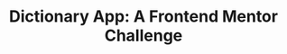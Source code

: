 ---
title: >
    Dictionary App: A Frontend Mentor Challenge
cardTitle: >
    FEM Challenge: Dictionary Web App
icons: ["fa-react", "fa-sass"]
tags: ["project", "featured"]
eyebrow: web app
imageTablet: /assets/dictionary-tablet.jpg
imageBreakout: /assets/dictionary-breakout.jpg
imageAlt:  >
    Dictionary App: A Frontend Mentor Challenge
blurb: React Context shines in this jaunty web app that uses the Free Dictionary API to search for all your favorite words. Go aheah, give us your favorite word. 
description: My solution to the Frontend Mentor challenge uses React and Sass. The component calls the Free Dictioanry API after users enter their given search word. The dark mode toggle and keyboard navigation accessible gives it extra usability. I used Sass loops and mixins to create the theme toggle and React Context to pass data. This web app also uses the audio HTML elment and useRef to give functionality to the "play" button. It was a great project to help boost my React Hook knowledge!
buttons: ["Web App","Challenge", "GitHub Repo"]
urls: [
    "https://fem-dictionary-web-app.netlify.app/",
    "https://www.frontendmentor.io/challenges/dictionary-web-app-h5wwnyuKFL",
    "https://github.com/Alliemack77/dictionary-web-app"
]
---